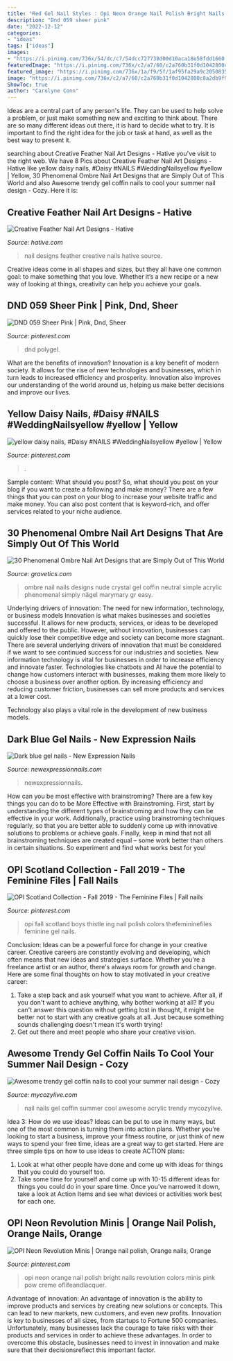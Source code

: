 ```yaml
---
title: "Red Gel Nail Styles : Opi Neon Orange Nail Polish Bright Nails Revolution Colors Minis Pink Pow Creme Oflifeandlacquer"
description: "Dnd 059 sheer pink"
date: "2022-12-12"
categories:
- "ideas"
tags: ["ideas"]
images:
- "https://i.pinimg.com/736x/54/dc/c7/54dcc727738d00d10aca18e58fdd1660.jpg"
featuredImage: "https://i.pinimg.com/736x/c2/a7/60/c2a760b31f0d1042800c8a2db9f9d3e8.jpg"
featured_image: "https://i.pinimg.com/736x/1a/f9/5f/1af95fa29a9c20508356218cadd0c90c.jpg"
image: "https://i.pinimg.com/736x/c2/a7/60/c2a760b31f0d1042800c8a2db9f9d3e8.jpg"
ShowToc: true
author: "Carolyne Conn"
---
```



Ideas are a central part of any person's life. They can be used to help solve a problem, or just make something new and exciting to think about. There are so many different ideas out there, it is hard to decide what to try. It is important to find the right idea for the job or task at hand, as well as the best way to present it.

	

		
searching about Creative Feather Nail Art Designs - Hative you've visit to the right web. We have 8 Pics about Creative Feather Nail Art Designs - Hative like yellow daisy nails, #Daisy #NAILS #WeddingNailsyellow #yellow | Yellow, 30 Phenomenal Ombre Nail Art Designs that are Simply Out of This World and also Awesome trendy gel coffin nails to cool your summer nail design - Cozy. Here it is:
		
    
## Creative Feather Nail Art Designs - Hative

<img loading=lazy src="https://hative.com/wp-content/uploads/2015/02/feather-nails/14-feather-nail-art.jpg" onerror="this.onerror=null;this.src='https://tse2.mm.bing.net/th?id=OIP.Bh9QJC9WY5qwkSvXgfgfnwHaJ4&amp;pid=15.1';" alt="Creative Feather Nail Art Designs - Hative">

_Source: hative.com_

>nail designs feather creative nails hative source. 

	

Creative ideas come in all shapes and sizes, but they all have one common goal: to make something that you love. Whether it’s a new recipe or a new way of looking at things, creativity can help you achieve your goals.

    
## DND 059 Sheer Pink | Pink, Dnd, Sheer

<img loading=lazy src="https://i.pinimg.com/736x/54/dc/c7/54dcc727738d00d10aca18e58fdd1660.jpg" onerror="this.onerror=null;this.src='https://tse4.mm.bing.net/th?id=OIP.wYm4FQgwTTch8jJHIDZKYAHaJ3&amp;pid=15.1';" alt="DND 059 Sheer Pink | Pink, Dnd, Sheer">

_Source: pinterest.com_

>dnd polygel. 

	

What are the benefits of innovation?
Innovation is a key benefit of modern society. It allows for the rise of new technologies and businesses, which in turn leads to increased efficiency and prosperity. Innovation also improves our understanding of the world around us, helping us make better decisions and improve our lives.

    
## Yellow Daisy Nails, #Daisy #NAILS #WeddingNailsyellow #yellow | Yellow

<img loading=lazy src="https://i.pinimg.com/736x/1a/f9/5f/1af95fa29a9c20508356218cadd0c90c.jpg" onerror="this.onerror=null;this.src='https://tse2.mm.bing.net/th?id=OIP.sh0PDxRYmkOQy5h_1MM9EAHaJ3&amp;pid=15.1';" alt="yellow daisy nails, #Daisy #NAILS #WeddingNailsyellow #yellow | Yellow">

_Source: pinterest.com_

>. 

	

Sample content: What should you post?
So, what should you post on your blog if you want to create a following and make money? 
There are a few things that you can post on your blog to increase your website traffic and make money. You can also post content that is keyword-rich, and offer services related to your niche audience.

    
## 30 Phenomenal Ombre Nail Art Designs That Are Simply Out Of This World

<img loading=lazy src="https://www.gravetics.com/wp-content/uploads/2017/08/Nude-ombre-nails.jpg" onerror="this.onerror=null;this.src='https://tse4.mm.bing.net/th?id=OIP.OWSIGsdCgMHVjE1sPzJXnQHaJ_&amp;pid=15.1';" alt="30 Phenomenal Ombre Nail Art Designs that are Simply Out of This World">

_Source: gravetics.com_

>ombre nail nails designs nude crystal gel coffin neutral simple acrylic phenomenal simply nägel marymary gr easy. 

	

Underlying drivers of innovation: The need for new information, technology, or business models
Innovation is what makes businesses and societies successful. It allows for new products, services, or ideas to be developed and offered to the public. However, without innovation, businesses can quickly lose their competitive edge and society can become more stagnant. There are several underlying drivers of innovation that must be considered if we want to see continued success for our industries and societies.
New information technology is vital for businesses in order to increase efficiency and innovate faster. Technologies like chatbots and AI have the potential to change how customers interact with businesses, making them more likely to choose a business over another option. By increasing efficiency and reducing customer friction, businesses can sell more products and services at a lower cost.

Technology also plays a vital role in the development of new business models.

    
## Dark Blue Gel Nails - New Expression Nails

<img loading=lazy src="https://newexpressionnails.com/wp-content/uploads/2019/02/dark-blue-gel-nails-1.jpg" onerror="this.onerror=null;this.src='https://tse4.mm.bing.net/th?id=OIP.cbjm_GZT2tDWc_K1TdAjrgHaJ3&amp;pid=15.1';" alt="Dark blue gel nails - New Expression Nails">

_Source: newexpressionnails.com_

>newexpressionnails. 

	

How can you be most effective with brainstroming?
There are a few key things you can do to be More Effective with Brainstroming. First, start by understanding the different types of brainstroming and how they can be effective in your work. Additionally, practice using brainstroming techniques regularly, so that you are better able to suddenly come up with innovative solutions to problems or achieve goals. Finally, keep in mind that not all brainstroming techniques are created equal – some work better than others in certain situations. So experiment and find what works best for you!

    
## OPI Scotland Collection - Fall 2019 - The Feminine Files | Fall Nails

<img loading=lazy src="https://i.pinimg.com/736x/c2/a7/60/c2a760b31f0d1042800c8a2db9f9d3e8.jpg" onerror="this.onerror=null;this.src='https://tse3.mm.bing.net/th?id=OIP.VJnfVsVJz14X6h0zRtw1BgHaHa&amp;pid=15.1';" alt="OPI Scotland Collection - Fall 2019 - The Feminine Files | Fall nails">

_Source: pinterest.com_

>opi fall scotland boys thistle ing nail polish colors thefemininefiles feminine gel nails. 

	

Conclusion: Ideas can be a powerful force for change in your creative career.
Creative careers are constantly evolving and developing, which often means that new ideas and strategies surface. Whether you're a freelance artist or an author, there's always room for growth and change. Here are some final thoughts on how to stay motivated in your creative career:
1) Take a step back and ask yourself what you want to achieve. After all, if you don't want to achieve anything, why bother working at all? If you can't answer this question without getting lost in thought, it might be better not to start with any creative goals at all. Just because something sounds challenging doesn't mean it's worth trying!
2) Get out there and meet people who share your creative vision.

    
## Awesome Trendy Gel Coffin Nails To Cool Your Summer Nail Design - Cozy

<img loading=lazy src="https://mycozylive.com/wp-content/uploads/2020/08/gel-coffin-nail-7.jpg" onerror="this.onerror=null;this.src='https://tse3.mm.bing.net/th?id=OIP.NtGnIv348y3ZiTm8YNI7lAHaKY&amp;pid=15.1';" alt="Awesome trendy gel coffin nails to cool your summer nail design - Cozy">

_Source: mycozylive.com_

>nail nails gel coffin summer cool awesome acrylic trendy mycozylive. 

	

Idea 3: How do we use ideas?
Ideas can be put to use in many ways, but one of the most common is turning them into action plans. Whether you're looking to start a business, improve your fitness routine, or just think of new ways to spend your free time, ideas are a great way to get started. Here are three simple tips on how to use ideas to create ACTION plans:
1. Look at what other people have done and come up with ideas for things that you could do yourself too.
2. Take some time for yourself and come up with 10-15 different ideas for things you could do in your spare time. Once you've narrowed it down, take a look at Action Items and see what devices or activities work best for each one.

    
## OPI Neon Revolution Minis | Orange Nail Polish, Orange Nails, Orange

<img loading=lazy src="https://i.pinimg.com/736x/29/e0/87/29e08736caa95905f08f0fc803232820--opi-nails-nail-polishes.jpg" onerror="this.onerror=null;this.src='https://tse4.mm.bing.net/th?id=OIP.azIjkzfQNifZ6qghrljUzgHaHE&amp;pid=15.1';" alt="OPI Neon Revolution Minis | Orange nail polish, Orange nails, Orange">

_Source: pinterest.com_

>opi neon orange nail polish bright nails revolution colors minis pink pow creme oflifeandlacquer. 

	

Advantage of innovation:
An advantage of innovation is the ability to improve products and services by creating new solutions or concepts. This can lead to new markets, new customers, and even new profits. Innovation is key to businesses of all sizes, from startups to Fortune 500 companies. Unfortunately, many businesses lack the courage to take risks with their products and services in order to achieve these advantages. In order to overcome this obstacle, businesses need to invest in innovation and make sure that their decisionsreflect this important factor.

